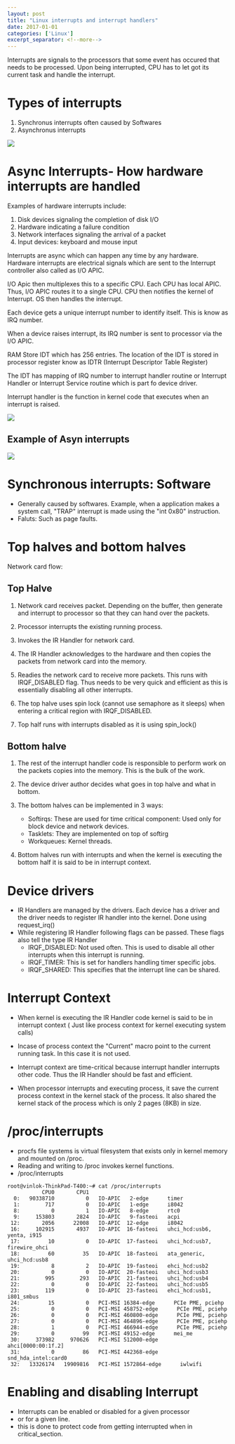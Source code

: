 ```yaml
---
layout: post
title: "Linux interrupts and interrupt handlers"
date: 2017-01-01
categories: ['Linux']
excerpt_separator: <!--more-->
---
```


Interrupts are signals to the processors that some event has occured that needs to be processed. Upon being interrupted, CPU has to let got its current task and handle the interrupt.

# Types of interrupts
1. Synchronus interrupts often caused by Softwares
2. Asynchronus interrupts

![](2021-11-25-13-22-14.png)



# Async Interrupts- How hardware interrupts are handled
Examples of hardware interrupts include:
1. Disk devices signaling the completion of disk I/O
2. Hardware indicating a failure condition
3. Network interfaces signaling the arrival of a packet
4. Input devices: keyboard and mouse input

Interrupts are async which can happen any time by any hardware. Hardware interrupts are electrical signals which are sent to the Interrupt controller also called as I/O APIC. 

I/O Apic then multiplexes this to a specific CPU. Each CPU has local APIC. Thus, I/O APIC routes it to a single CPU. CPU then notifies the kernel of Interrupt. OS then handles the interrupt.

Each device gets a unique interrupt number to identify itself. This is know as IRQ number. 

When a device raises interrupt, its IRQ number is sent to processor via the I/O APIC.

RAM Store IDT which has 256 entries. The location of the IDT is stored in processor register know as IDTR (Interrupt Descriptor Table Register)

The IDT has mapping of IRQ number to interrupt handler routine or Interrupt Handler or Interrupt Service routine which is part fo device driver.

Interrupt handler is the function in kernel code that executes when an interrupt is raised.


![](2021-10-25-12-05-48.png)


## Example of Asyn interrupts

![](2021-11-25-13-25-51.png)

# Synchronous interrupts: Software

- Generally caused by softwares. Example, when a application makes a system call, "TRAP" interrupt is made using the "int 0x80" instruction.
- Faluts: Such as page faults.

# Top halves and bottom halves

Network card flow:

## Top Halve
1. Network card receives packet. Depending on the buffer, then generate and interrupt to processor so that they can hand over the packets.

2. Processor interrupts the existing running process.
3. Invokes the IR Handler for network card.
3. The IR Handler acknowledges to the hardware and then copies the packets from network card into the memory.
4. Readies the network card to receive more packets.
This runs with IRQF_DISABLED flag. Thus needs to be very quick and efficient as this is essentially disabling all other interrupts.
5. The top halve uses spin lock (cannot use semaphore as it sleeps) when entering a critical region with IRQF_DISABLED.
6. Top half runs with interrupts disabled as it is using spin_lock()

## Bottom halve
1. The rest of the interrupt handler code is responsible to perform work on the packets copies into the memory. This is the bulk of the work.

2. The device driver author decides what goes in top halve and what in bottom.

3. The bottom halves can be implemented in 3 ways:
    - Softirqs: These are used for time critical component: Used only for block device and network devices.
    - Tasklets: They are implemented on top of softirg
    - Workqueues: Kernel threads.

4. Bottom halves run with interrupts and when the kernel is executing the bottom half it is said to be in interrupt context.

# Device drivers

- IR Handlers are managed by the drivers. Each device has a driver and the driver needs to register IR handler into the kernel. Done using request_irq()
- While registering IR Handler following flags can be passed. These flags also tell the type IR Handler
    - IRQF_DISABLED: Not used often. This is used to disable all other interrupts when this interrupt is running.
    - IRQF_TIMER: This is set for handlers handling timer specific jobs.
    - IRQF_SHARED: This specifies that the interrupt line can be shared.

# Interrupt Context
- When kernel is executing the IR Handler code kernel is said to be in interrupt context ( Just like process context for kernel executing system calls)

- Incase of process context the "Current" macro point to the current running task. In this case it is not used.

- Interrupt context are time-critical because interrupt handler interrupts other code. Thus the IR Handler should be fast and efficient.

- When processor interrupts and executing process, it save the current process context in the kernel stack of the process. It also shared the kernel stack of the process which is only 2 pages (8KB) in size.


# /proc/interrupts

- procfs file systems is virtual filesystem that exists only in kernel memory and mounted on /proc.
- Reading and writing to /proc invokes kernel functions.
- /proc/interrupts

```
root@vinlok-ThinkPad-T400:~# cat /proc/interrupts
           CPU0       CPU1
  0:   90338710          0   IO-APIC   2-edge      timer
  1:        717          0   IO-APIC   1-edge      i8042
  8:          0          1   IO-APIC   8-edge      rtc0
  9:     153803       2824   IO-APIC   9-fasteoi   acpi
 12:       2056      22008   IO-APIC  12-edge      i8042
 16:     102915       4937   IO-APIC  16-fasteoi   uhci_hcd:usb6, yenta, i915
 17:         10          0   IO-APIC  17-fasteoi   uhci_hcd:usb7, firewire_ohci
 18:         60         35   IO-APIC  18-fasteoi   ata_generic, uhci_hcd:usb8
 19:          8          2   IO-APIC  19-fasteoi   ehci_hcd:usb2
 20:          0          0   IO-APIC  20-fasteoi   uhci_hcd:usb3
 21:        995        293   IO-APIC  21-fasteoi   uhci_hcd:usb4
 22:          0          0   IO-APIC  22-fasteoi   uhci_hcd:usb5
 23:        119          0   IO-APIC  23-fasteoi   ehci_hcd:usb1, i801_smbus
 24:         15          0   PCI-MSI 16384-edge      PCIe PME, pciehp
 25:          0          0   PCI-MSI 458752-edge      PCIe PME, pciehp
 26:          0          0   PCI-MSI 460800-edge      PCIe PME, pciehp
 27:          0          0   PCI-MSI 464896-edge      PCIe PME, pciehp
 28:          1          0   PCI-MSI 466944-edge      PCIe PME, pciehp
 29:          0         99   PCI-MSI 49152-edge      mei_me
 30:     373982     970626   PCI-MSI 512000-edge      ahci[0000:00:1f.2]
 31:          0         86   PCI-MSI 442368-edge      snd_hda_intel:card0
 32:   13326174   19909816   PCI-MSI 1572864-edge      iwlwifi

 ```

 # Enabling and disabling Interrupt 

 - Interrupts can be enabled or disabled for a given processor
 - or for a given line.
 - this is done to protect code from getting interrupted when in critical_section.

